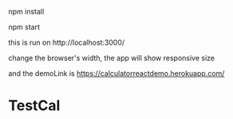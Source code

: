 npm install

npm start

this is run on http://localhost:3000/

change the browser's width, the app will show responsive size

and the demoLink is https://calculatorreactdemo.herokuapp.com/
# TestCal
